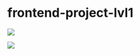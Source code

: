 # frontend-project-lvl1

<a href="https://codeclimate.com/github/codeclimate/codeclimate/maintainability"><img src="https://api.codeclimate.com/v1/badges/a99a88d28ad37a79dbf6/maintainability" /></a>

<a href="https://codeclimate.com/github/MaximSamorukov/frontend-project-lvl1/test_coverage"><img src="https://api.codeclimate.com/v1/badges/06722984517c86f50467/test_coverage" /></a>
